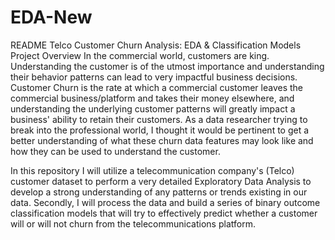 # EDA-New
README
Telco Customer Churn Analysis: EDA & Classification Models
Project Overview
In the commercial world, customers are king. Understanding the customer is of the utmost importance and understanding their behavior patterns can lead to very impactful business decisions. Customer Churn is the rate at which a commercial customer leaves the commercial business/platform and takes their money elsewhere, and understanding the underlying customer patterns will greatly impact a business' ability to retain their customers. As a data researcher trying to break into the professional world, I thought it would be pertinent to get a better understanding of what these churn data features may look like and how they can be used to understand the customer.

In this repository I will utilize a telecommunication company's (Telco) customer dataset to perform a very detailed Exploratory Data Analysis to develop a strong understanding of any patterns or trends existing in our data. Secondly, I will process the data and build a series of binary outcome classification models that will try to effectively predict whether a customer will or will not churn from the telecommunications platform.

